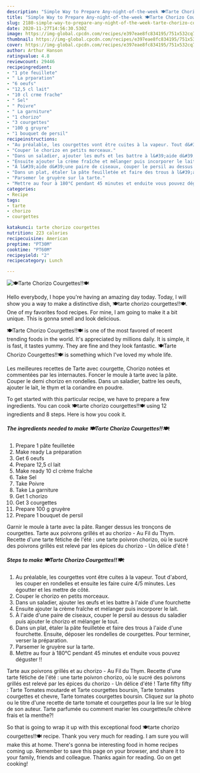 ```yaml
---
description: "Simple Way to Prepare Any-night-of-the-week 🍽️Tarte Chorizo Courgettes!!🍽️"
title: "Simple Way to Prepare Any-night-of-the-week 🍽️Tarte Chorizo Courgettes!!🍽️"
slug: 2180-simple-way-to-prepare-any-night-of-the-week-tarte-chorizo-courgettes
date: 2020-11-27T14:56:30.530Z
image: https://img-global.cpcdn.com/recipes/e397eae8fc834195/751x532cq70/🍽️tarte-chorizo-courgettes🍽️-photo-principale-de-la-recette.jpg
thumbnail: https://img-global.cpcdn.com/recipes/e397eae8fc834195/751x532cq70/🍽️tarte-chorizo-courgettes🍽️-photo-principale-de-la-recette.jpg
cover: https://img-global.cpcdn.com/recipes/e397eae8fc834195/751x532cq70/🍽️tarte-chorizo-courgettes🍽️-photo-principale-de-la-recette.jpg
author: Arthur Hanson
ratingvalue: 4.8
reviewcount: 29446
recipeingredient:
- "1 pte feuillete"
- " La prparation"
- "6 oeufs"
- "12,5 cl lait"
- "10 cl crme frache"
- " Sel"
- " Poivre"
- " La garniture"
- "1 chorizo"
- "3 courgettes"
- "100 g gruyre"
- "1 bouquet de persil"
recipeinstructions:
- "Au préalable, les courgettes vont être cuites à la vapeur. Tout d&#39;abord, les couper en rondelles et ensuite les faire cuire 4/5 minutes. Les égoutter et les mettre de côté."
- "Couper le chorizo en petits morceaux."
- "Dans un saladier, ajouter les œufs et les battre à l&#39;aide d&#39;une fourchette"
- "Ensuite ajouter la crème fraîche et mélanger puis incorporer le lait."
- "À l&#39;aide d&#39;une paire de ciseaux, couper le persil au dessus du saladier puis ajouter le chorizo et mélanger le tout."
- "Dans un plat, étaler la pâte feuilletée et faire des trous à l&#39;aide d&#39;une fourchette. Ensuite, déposer les rondelles de courgettes. Pour terminer, verser la préparation."
- "Parsemer le gruyère sur la tarte."
- "Mettre au four à 180°C pendant 45 minutes et enduite vous pouvez déguster !!"
categories:
- Recipe
tags:
- tarte
- chorizo
- courgettes

katakunci: tarte chorizo courgettes 
nutrition: 223 calories
recipecuisine: American
preptime: "PT30M"
cooktime: "PT60M"
recipeyield: "2"
recipecategory: Lunch

---
```



![🍽️Tarte Chorizo Courgettes!!🍽️](https://img-global.cpcdn.com/recipes/e397eae8fc834195/751x532cq70/🍽️tarte-chorizo-courgettes🍽️-photo-principale-de-la-recette.jpg)

Hello everybody, I hope you're having an amazing day today. Today, I will show you a way to make a distinctive dish, 🍽️tarte chorizo courgettes!!🍽️. One of my favorites food recipes. For mine, I am going to make it a bit unique. This is gonna smell and look delicious.

🍽️Tarte Chorizo Courgettes!!🍽️ is one of the most favored of recent trending foods in the world. It's appreciated by millions daily. It is simple, it is fast, it tastes yummy. They are fine and they look fantastic. 🍽️Tarte Chorizo Courgettes!!🍽️ is something which I've loved my whole life.

Les meilleures recettes de Tarte avec courgette, Chorizo notées et commentées par les internautes. Foncer le moule à tarte avec la pâte. Couper le demi chorizo en rondelles. Dans un saladier, battre les oeufs, ajouter le lait, le thym et la coriandre en poudre.


To get started with this particular recipe, we have to prepare a few ingredients. You can cook 🍽️tarte chorizo courgettes!!🍽️ using 12 ingredients and 8 steps. Here is how you cook it.

<!--inarticleads1-->

##### The ingredients needed to make 🍽️Tarte Chorizo Courgettes!!🍽️:

1. Prepare 1 pâte feuilletée
1. Make ready  La préparation
1. Get 6 oeufs
1. Prepare 12,5 cl lait
1. Make ready 10 cl crème fraîche
1. Take  Sel
1. Take  Poivre
1. Take  La garniture
1. Get 1 chorizo
1. Get 3 courgettes
1. Prepare 100 g gruyère
1. Prepare 1 bouquet de persil


Garnir le moule à tarte avec la pâte. Ranger dessus les tronçons de courgettes. Tarte aux poivrons grillés et au chorizo - Au Fil du Thym. Recette d&#39;une tarte fétiche de l&#39;été : une tarte poivron chorizo, où le sucré des poivrons grillés est relevé par les épices du chorizo - Un délice d&#39;été ! 

<!--inarticleads2-->

##### Steps to make 🍽️Tarte Chorizo Courgettes!!🍽️:

1. Au préalable, les courgettes vont être cuites à la vapeur. Tout d&#39;abord, les couper en rondelles et ensuite les faire cuire 4/5 minutes. Les égoutter et les mettre de côté.
1. Couper le chorizo en petits morceaux.
1. Dans un saladier, ajouter les œufs et les battre à l&#39;aide d&#39;une fourchette
1. Ensuite ajouter la crème fraîche et mélanger puis incorporer le lait.
1. À l&#39;aide d&#39;une paire de ciseaux, couper le persil au dessus du saladier puis ajouter le chorizo et mélanger le tout.
1. Dans un plat, étaler la pâte feuilletée et faire des trous à l&#39;aide d&#39;une fourchette. Ensuite, déposer les rondelles de courgettes. Pour terminer, verser la préparation.
1. Parsemer le gruyère sur la tarte.
1. Mettre au four à 180°C pendant 45 minutes et enduite vous pouvez déguster !!


Tarte aux poivrons grillés et au chorizo - Au Fil du Thym. Recette d&#39;une tarte fétiche de l&#39;été : une tarte poivron chorizo, où le sucré des poivrons grillés est relevé par les épices du chorizo - Un délice d&#39;été ! Tarte fifty fifty : Tarte Tomates moutarde et Tarte courgettes boursin, Tarte tomates courgettes et chevre, Tarte tomates courgettes boursin. Cliquez sur la photo ou le titre d&#39;une recette de tarte tomate et courgettes pour la lire sur le blog de son auteur. Tarte parfumée ou comment marier les courgettes/le chèvre frais et la menthe?! 

So that is going to wrap it up with this exceptional food 🍽️tarte chorizo courgettes!!🍽️ recipe. Thank you very much for reading. I am sure you will make this at home. There's gonna be interesting food in home recipes coming up. Remember to save this page on your browser, and share it to your family, friends and colleague. Thanks again for reading. Go on get cooking!
